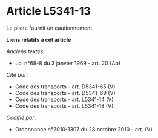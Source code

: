 # Article L5341-13

Le pilote fournit un cautionnement.

**Liens relatifs à cet article**

_Anciens textes_:

  - Loi n°69-8 du 3 janvier 1969 - art. 20 (Ab)

_Cité par_:

  - Code des transports - art. D5341-65 (V)
  - Code des transports - art. D5341-69 (V)
  - Code des transports - art. L5341-14 (V)
  - Code des transports - art. L5341-18 (V)

_Codifié par_:

  - Ordonnance n°2010-1307 du 28 octobre 2010 - art. (V)
